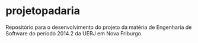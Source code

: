 # projetopadaria
Repositório para o desenvolvimento do projeto da matéria de Engenharia de Software do período 2014.2 da UERJ em Nova Friburgo.
